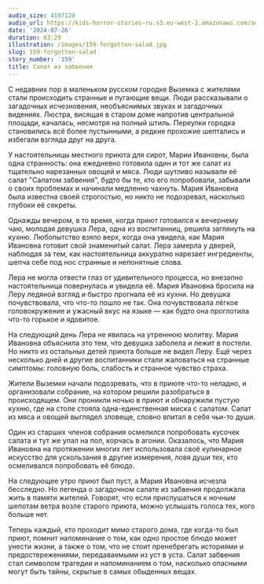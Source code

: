 ```yaml
---
audio_size: 4197120
audio_url: https://kids-horror-stories-ru.s3.eu-west-1.amazonaws.com/audio/159-forgotten-salad.mp3
date: '2024-07-26'
duration: 03:29
illustration: /images/159-forgotten-salad.jpg
slug: 159-forgotten-salad
story_number: '159'
title: Салат из забвения
---
```


С недавних пор в маленьком русском городке Выземка с жителями стали происходить странные и пугающие вещи. Люди рассказывали о загадочных исчезновения, необъяснимых звуках и загадочных видениях. Люстра, висящая в старом доме напротив центральной площади, качалась, несмотря на полный штиль. Переулки городка становились всё более пустынными, а редкие прохожие шептались и избегали взгляда друг на друга.

У настоятельницы местного приюта для сирот, Марии Ивановны, была одна странность: она ежедневно готовила один и тот же салат из тщательно нарезанных овощей и мяса. Люди шутливо называли её салат "Салатом забвения", будто бы те, кто его попробовали, забывали о своих проблемах и начинали медленно чахнуть. Мария Ивановна была известна своей строгостью, но никто не подозревал, насколько глубоки её секреты.

Однажды вечером, в то время, когда приют готовился к вечернему чаю, молодая девушка Лера, одна из воспитанниц, решила заглянуть на кухню. Любопытство взяло верх, когда она увидела, как Мария Ивановна готовит свой знаменитый салат. Лера замерла у дверей, наблюдая за тем, как настоятельница аккуратно нарезает ингредиенты, шепча себе под нос странные и непонятные слова.

Лера не могла отвести глаз от удивительного процесса, но внезапно настоятельница повернулась и увидела её. Мария Ивановна бросила на Леру ледяной взгляд и быстро прогнала её из кухни. Но девушка почувствовала, что что-то пошло не так. Она почувствовала лёгкое головокружение и ужасный вкус на языке — как будто она проглотила что-то горькое и ядовитое.

На следующий день Лера не явилась на утреннюю молитву. Мария Ивановна объяснила это тем, что девушка заболела и лежит в постели. Но никто из остальных детей приюта больше не видел Леру. Ещё через несколько дней и другие воспитанники стали жаловаться на странные симптомы: головную боль, слабость и странное чувство страха.

Жители Выземки начали подозревать, что в приюте что-то неладно, и организовали собрание, на котором решили разобраться в происходящем. Они проникли ночью в приют и обнаружили пустую кухню, где на столе стояла одна-единственная миска с салатом. Салат из мяса и овощей выглядел зловеще, словно впитал в себя чьи-то души.

Один из старших членов собрания осмелился попробовать кусочек салата и тут же упал на пол, корчась в агонии. Оказалось, что Мария Ивановна на протяжении многих лет использовала своё кулинарное искусство для ускользания в другие измерения, ловя души тех, кто осмеливался попробовать её блюдо.

На следующее утро приют был пуст, а Мария Ивановна исчезла бесследно. Но легенда о загадочном салате из забвения продолжала жить в памяти жителей. Говорят, что если прислушаться к ночным шепотам ветра возле старого приюта, можно услышать голоса тех, кого больше нет.

Теперь каждый, кто проходит мимо старого дома, где когда-то был приют, помнит напоминание о том, как одно простое блюдо может унести жизни, а также о том, что не стоит пренебрегать историями и предостережениями, передаваемыми из уст в уста. Салат забвения стал символом трагедии и напоминанием о том, насколько опасными могут быть тайны, скрытые в самых обыденных вещах.